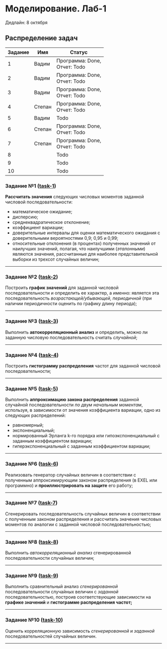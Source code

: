 # Моделирование. Лаб-1
Дедлайн: 8 октября
## Распределение задач
| Задание | Имя    | Статус                            |
|---------|--------|-----------------------------------|
| 1       | Вадим  | Программа: Done, <br/>Отчет: Todo |
| 2       | Вадим  | Программа: Done, <br/>Отчет: Todo |
| 3       | Вадим  | Программа: Done, <br/>Отчет: Todo |
| 4       | Степан | Программа: Done, <br/>Отчет: Todo |
| 5       | Вадим  | Todo                              |
| 6       | Степан | Программа: Done, <br/>Отчет: Todo |
| 7       | Степан | Программа: Done, <br/>Отчет: Todo |
| 8       |        | Todo                              |
| 9       |        | Todo                              |
| 10      |        | Todo                              |

### Задание №1 ([task-1](task-1))
**Рассчитать значения** следующих числовых моментов заданной числовой
последовательности:
- математическое ожидание;
- дисперсию;
- среднеквадратическое отклонение;
- коэффициент вариации;
- доверительные интервалы для оценки математического ожидания с 
доверительными вероятностями 0,9; 0,95 и 0,99;
- относительные отклонения (в процентах) полученных значений от 
наилучших значений, полагая, что наилучшими (_эталонными_) 
являются значения, рассчитанные для наиболее представительной 
выборки из трехсот случайных величин;

***

### Задание №2 ([task-2](task-2))
Построить **график значений** для заданной числовой последовательности и 
определить ее характер, а именно: является эта последовательность 
_возрастающей/убывающей, периодичной_ (при наличии периодичности 
оценить по графику длину периода);

***

### Задание №3 ([task-3](task-3))
Выполнить **автокорреляционный анализ** и определить, можно ли 
заданную числовую последовательность считать _случайной_;

***

### Задание №4 ([task-4](task-4))
Построить **гистограмму распределения** частот для заданной числовой 
последовательности;

***

### Задание №5 ([task-5](task-5))
Выполнить **аппроксимацию закона распределения** заданной случайной 
последовательности _по двум начальным моментам_, используя, в 
зависимости от значения коэффициента вариации, одно из следующих 
распределений:
- равномерный;
- экспоненциальный;
- нормированный Эрланга k-го порядка или гипоэкспоненциальный с 
заданным коэффициентом вариации;
- гиперэкспоненциальный с заданным коэффициентом вариации;

***

### Задание №6 ([task-6](task-6))
Реализовать генератор случайных величин в соответствии с полученным 
аппроксимирующим законом распределения (в EXEL или программно) и 
**проиллюстрировать на защите** его работу;

***

### Задание №7 ([task-7](task-7))
Сгенерировать последовательность случайных величин в соответствии с 
полученным законом распределения и рассчитать значения числовых 
моментов по аналогии с заданной числовой последовательностью;

***

### Задание №8 ([task-8](task-8))
Выполнить _автокорреляционный анализ_ сгенерированной 
последовательности случайных величин;

***

### Задание №9 ([task-9](task-9))
Выполнить сравнительный анализ _сгенерированной_ последовательности 
случайных величин с _заданной_ последовательностью, построив 
соответствующие зависимости на **графике значений** и **гистограмме
распределения частот;**

***

### Задание №10 ([task-10](task-10))
Оценить корреляционную зависимость _сгенерированной_ и _заданной_
последовательностей случайных величин.

***
